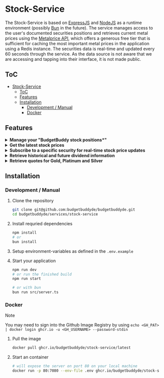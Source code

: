 # Stock-Service

The Stock-Service is based on [ExpressJS](https://expressjs.com/de/) and [NodeJS](https://nodejs.org/en) as a runtime environment (possibly [Bun](https://bun.sh) in the future). The service manages access to the user's documented securities positions and retrieves current metal prices using the [Metalprice API](https://metalpriceapi.com/), which offers a generous free tier that is sufficient for caching the most important metal prices in the application using a Redis instance. The securities data is real-time and updated every 60 seconds through the service. As the data source is not aware that we are accessing and tapping into their interface, it is not made public.

## ToC

- [Stock-Service](#stock-service)
  - [ToC](#toc)
  - [Features](#features)
  - [Installation](#installation)
    - [Development / Manual](#development--manual)
    - [Docker](#docker)

## Features

<details>
<summary>
<strong>Manage your "BudgetBuddy stock positions*"</strong>
</summary>
<small>*In the form of a watchlist that allows you to track current price information for selected securities</small>
</details>

<details>
<summary>
<strong>Get the latest stock prices</strong>
</summary>
Retrieve the latest security prices
</details>

<details>
<summary>
<strong>Subscribe to a specific security for real-time stock price updates</strong>
</summary>
Stay updated with real-time price changes by subscribing to a websocket endpoint for a specific security.

**Subscribe to Security Price Updates**

> By emitting the `stock:subscribe` event to the socket, you will add securities (provided in the payload) to your personal live update subscriptions.

**Unsubscribe from Security Price Updates**

> By emitting the `stock:unsubscribe` event to the socket, you will unsubscribe from all live price updates.

**Receive Security Price Updates**

> By listening to the `stock:update:<CLIENT_ID>` event, you will receive updates for the securities you have subscribed to.

</details>

<details>
<summary>
<strong>Retrieve historical and future dividend information</strong>
</summary>
</details>

<details>
<summary>
<strong>Retrieve quotes for Gold, Platinum and Silver</strong>
</summary>
</details>

## Installation

### Development / Manual

1.  Clone the repository

    ```bash
    git clone git@github.com:budgetbuddyde/budgetbuddyde.git
    cd budgetbuddyde/services/stock-service
    ```

2.  Install requried dependencies

    ```bash
    npm install
    # or
    bun install
    ```

3.  Setup environment-variables as defined in the `.env.example`
4.  Start your application

    ```bash
    npm run dev
    # or run the finished build
    npm run start

    # or with bun
    bun run src/server.ts
    ```

### Docker

> [!NOTE]
> You may need to sign into the Github Image Registry by using `echo <GH_PAT> | docker login ghcr.io -u <GH_USERNAME> --password-stdin`

1.  Pull the image

    ```bash
    docker pull ghcr.io/budgetbuddyde/stock-service/latest
    ```

2.  Start an container
    ```bash
    # will expose the server on port 80 on your local machine
    docker run -p 80:7080 --env-file .env ghcr.io/budgetbuddyde/stock-service
    ```

